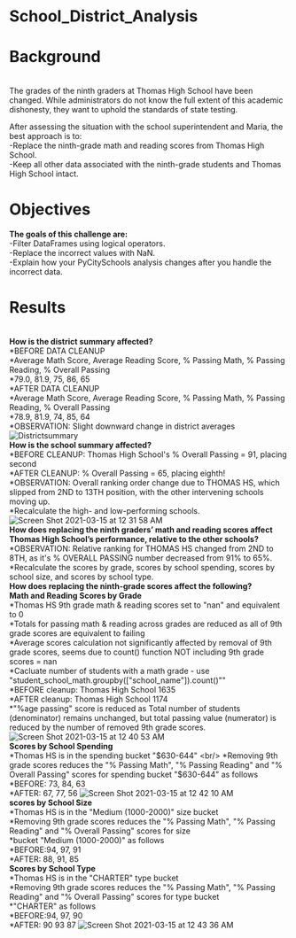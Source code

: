 # School_District_Analysis

# Background
<br/>The grades of the ninth graders at Thomas High School have been changed. While administrators do not know the full extent of this academic dishonesty, they want to uphold the standards of state testing.

After assessing the situation with the school superintendent and Maria, the best approach is to:
<br/>-Replace the ninth-grade math and reading scores from Thomas High School.
<br/>-Keep all other data associated with the ninth-grade students and Thomas High School intact.

# Objectives
**The goals of this challenge are:**
<br/>-Filter DataFrames using logical operators.
<br/>-Replace the incorrect values with NaN.
<br/>-Explain how your PyCitySchools analysis changes after you handle the incorrect data.

# Results
<br/>**How is the district summary affected?**
    <br/> *BEFORE DATA CLEANUP
    <br/> *Average Math Score, Average Reading Score, % Passing Math, % Passing Reading, % Overall Passing
    <br/> *79.0, 81.9, 75, 86, 65
    <br/> *AFTER DATA CLEANUP
    <br/> *Average Math Score, Average Reading Score, % Passing Math, % Passing Reading, % Overall Passing
    <br/> *78.9, 81.9, 74, 85, 64
    <br/> *OBSERVATION: Slight downward change in district averages
    ![Districtsummary](https://user-images.githubusercontent.com/77771292/111103781-967d2480-8525-11eb-88f6-5c906ded943a.png)
<br/>**How is the school summary affected?**
    <br/> *BEFORE CLEANUP: Thomas High School's % Overall Passing = 91, placing second
    <br/> *AFTER CLEANUP: % Overall Passing = 65, placing eighth!
    <br/> *OBSERVATION: Overall ranking order change due to THOMAS HS, which slipped from 2ND to 13TH position, with the other intervening schools moving up.
    <br/> *Recalculate the high- and low-performing schools.
![Screen Shot 2021-03-15 at 12 31 58 AM](https://user-images.githubusercontent.com/77771292/111103923-e1973780-8525-11eb-90bf-b92fdc1d93e7.png)
<br/>**How does replacing the ninth graders’ math and reading scores affect Thomas High School’s performance, relative to the other schools?**
    <br/> *OBSERVATION: Relative ranking for THOMAS HS changed from 2ND to 8TH, as it's % OVERALL PASSING number decreased from 91% to 65%.
    <br/> *Recalculate the scores by grade, scores by school spending, scores by school size, and scores by school type.
<br/>**How does replacing the ninth-grade scores affect the following?**
<br/>**Math and Reading Scores by Grade**
    <br/> *Thomas HS 9th grade math & reading scores set to "nan" and equivalent to 0
    <br/> *Totals for passing math & reading across grades are reduced as all of 9th grade scores are equivalent to failing
    <br/> *Average scores calculation not significantly affected by removal of 9th grade scores, seems due to count() function NOT including 9th grade scores = nan
    <br/> *Cacluate number of students with a math grade - use "student_school_math.groupby(["school_name"]).count()""
    <br/> *BEFORE cleanup: Thomas High School       1635
    <br/> *AFTER cleanup: Thomas High School       1174
    <br/> *"%age passing" score is reduced as Total number of students (denominator) remains unchanged, but total passing value (numerator) is reduced by the number of removed 9th grade scores.
![Screen Shot 2021-03-15 at 12 40 53 AM](https://user-images.githubusercontent.com/77771292/111104443-1bb50900-8527-11eb-8eaf-909fd9db5e30.png)
<br/>**Scores by School Spending**
    <br/> *Thomas HS is in the spending bucket "$630-644"
    <br/> *Removing 9th grade scores reduces the "% Passing Math", "% Passing Reading" and "% Overall Passing" scores for spending bucket "$630-644" as follows
    <br/> *BEFORE: 73, 84, 63
    <br/> *AFTER: 67, 77, 56
![Screen Shot 2021-03-15 at 12 42 10 AM](https://user-images.githubusercontent.com/77771292/111104518-4901b700-8527-11eb-882d-6ed667f50787.png)
<br/>**scores by School Size**
    <br/> *Thomas HS is in the "Medium (1000-2000)" size bucket
    <br/> *Removing 9th grade scores reduces the "% Passing Math", "% Passing Reading" and "% Overall Passing" scores for size
    <br/> *bucket "Medium (1000-2000)" as follows
    <br/> *BEFORE:94, 97, 91
    <br/> *AFTER: 88, 91, 85
<br/>**Scores by School Type**
    <br/> *Thomas HS is in the "CHARTER" type bucket
    <br/> *Removing 9th grade scores reduces the "% Passing Math", "% Passing Reading" and "% Overall Passing" scores for type bucket 
    <br/> *"CHARTER" as follows
    <br/> *BEFORE:94, 97, 90
    <br/> *AFTER: 90	93	87
![Screen Shot 2021-03-15 at 12 43 36 AM](https://user-images.githubusercontent.com/77771292/111104629-7d757300-8527-11eb-8685-5825c9423083.png)

